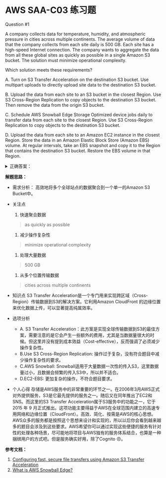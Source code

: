# AWS SAA-C03 练习题

Question #1

A company collects data for temperature, humidity, and atmospheric pressure in cities across multiple continents. The average volume of data that the company collects from each site daily is 500 GB. Each site has a high-speed Internet connection. The company wants to aggregate the data from all these global sites as quickly as possible in a single Amazon S3 bucket. The solution must minimize operational complexity.

Which solution meets these requirements?

A. Turn on S3 Transfer Acceleration on the destination S3 bucket. Use multipart uploads to directly upload site data to the destination S3 bucket.

B. Upload the data from each site to an S3 bucket in the closest Region. Use S3 Cross-Region Replication to copy objects to the destination S3 bucket. Then remove the data from the origin S3 bucket.

C. Schedule AWS Snowball Edge Storage Optimized device jobs daily to transfer data from each site to the closest Region. Use S3 Cross-Region Replication to copy objects to the destination S3 bucket.

D. Upload the data from each site to an Amazon EC2 instance in the closest Region. Store the data in an Amazon Elastic Block Store (Amazon EBS) volume. At regular intervals, take an EBS snapshot and copy it to the Region that contains the destination S3 bucket. Restore the EBS volume in that Region.

<details>
<summary>
正确答案：
</summary>
A
</details>

**解题思路：**

* 需求分析：
高效地将多个全球站点的数据聚合到一个单一的Amazon S3 Bucket中。

* 关注点
  1. 快速聚合数据
  > as quickly as possible
  1. 减少操作复杂性
  > minimize operational complexity
  1. 处理大量数据
  > 500 GB
  1. 从多个位置传输数据
  > cities across multiple continents

* 知识点
S3 Transfer Acceleration是一个专门用来实现跨区域（Cross-Region）传输数据到S3的解决方案。它利用Amazon CloudFront 的边缘位置来优化数据上传，可以显著提高纯属效率。

* 选项分析
  * A. S3 Transfer Acceleration：此方案是实现全球传输数据到S3的最佳方案，需要注意的是它会产生一些额外的费用，尤其是当数据量很大的时候。但这里并没有提到成本效益（Cost-effective），反而强调了必须减少操作复杂性。
  * B.Use S3 Cross-Region Replication: 操作过于复杂，没有符合题目中减少操作复杂性的要求。
  * C.AWS Snowball: Snowball适用于大量数据一次性的传入S3，这里数据量过小，且数据会频繁的传入S3中，所以并不适合。
  * D.EC2-EBS: 更加复杂的操作，不符合题目要求。

* 个人心得
存储是AWS服务中的非常重要的环节之一。在2006年3月AWS正式对外提供服务，S3是它最先提供的服务之一。随后又在同年推出了EC2和SNS。而这里的S3 Transfer Acceleration属于S3服务中的功能之一，它于2015 年 9 月正式推出。这项功能主要得益于AWS在全球范围内建立的高速专用网络和边缘位置（CloudFront）。高效、简化、按需是AWS的核心思想。AWS众多的服务都是按照这个思想来设计和实现的，所以以后你会看到越来越多的题目会涉及到这些要求。AWS希望你可以通过实现这些便捷的服务有针对性的处理各种场景，尽可能地将项目与AWS独有的服务体系结合，也算是一种捆绑用户的方式吧。但是服务确实好用，除了Cognito :angry:。

**参考文档：**

1. [Configuring fast, secure file transfers using Amazon S3 Transfer Acceleration](https://docs.aws.amazon.com/AmazonS3/latest/userguide/transfer-acceleration.html)
2. [What is AWS Snowball Edge?](https://docs.aws.amazon.com/snowball/latest/developer-guide/whatisedge.html)

